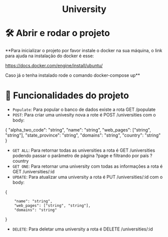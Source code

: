  # <h1 align="center"> University </h1>


# 🛠️ Abrir e rodar o projeto

**Para inicializar o projeto por favor instale o docker na sua máquina,  o link para ajuda na instalação do docker é esse: 

https://docs.docker.com/engine/install/ubuntu/ 

Caso já o tenha instalado rode o comando docker-compose up**

# :hammer: Funcionalidades do projeto

- `Populate`: Para popular o banco de dados existe a rota  GET   /populate
- `POST`: Para criar uma univesity nova a rote é POST   /universities   com o body:

{
        "alpha_two_code": "string",
        "name": "string",
        "web_pages": ["string", "string"],
        "state_province": "string",
        "domains": "string",
        "country": "string"
}
- `GET ALL`: Para retornar todas as universities a rota é GET     /universities  podendo passar o parâmetro de página ?page e filtrando por país ?country
- `GET ONE`: Para retornar uma university com todas as informações  a rota é GET   /universities/:id
- `UPDATE`: Para atualizar uma university a rota é PUT  /universities/:id   com o body:

{
       
        "name": "string",
        "web_pages": ["string", "string"],    
        "domains": "string"
}
- `DELETE`: Para deletar uma university a rota é DELETE   /universities/:id







